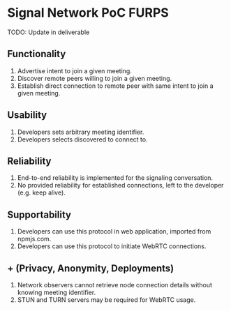 # Signal Network PoC FURPS

TODO: Update in deliverable

## Functionality

1. Advertise intent to join a given meeting.
2. Discover remote peers willing to join a given meeting.
3. Establish direct connection to remote peer with same intent to join a given meeting.

## Usability

1. Developers sets arbitrary meeting identifier.
2. Developers selects discovered to connect to. 

## Reliability

1. End-to-end reliability is implemented for the signaling conversation.
2. No provided reliability for established connections, left to the developer (e.g. keep alive).

## Supportability

1. Developers can use this protocol in web application, imported from npmjs.com.
2. Developers can use this protocol to initiate WebRTC connections.

## + (Privacy, Anonymity, Deployments)

1. Network observers cannot retrieve node connection details without knowing meeting identifier.
2. STUN and TURN servers may be required for WebRTC usage.